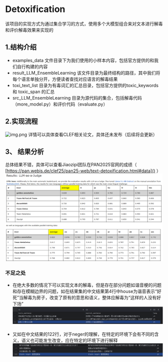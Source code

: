 # Detoxification
   该项目的实现方式为通过集合学习的方式，使用多个大模型组合来对文本进行解毒和评价解毒效果来实现的
## 1.结构介绍

*  examples_data 文件目录下为我们使用的小样本内容，包括官方提供的和我们自行构建的内容
*  result_LLM_EnsembleLearning 该文件目录为最终结构的路径，其中我们将每个语言单独分开，方便读者查找对应语言的解毒结果
*  toxi_text_list 目录为有毒词汇的汇总目录，包括官方提供的toxic_keywords 和 toxic_span 的汇总
*  src_LLM_EnsembleLearning 目录为源代码的集合，包括解毒代码（more_model.py）和评价代码（evaluate.py）

## 2.实现流程
![img.png](img.png)
   详情可以具体查看CLEF相关论文，具体还未发布（后续将会更新）

## 3、 结果分析
   总体结果不错，具体可以查看Jiaozipi团队在PAN2025官网的成绩（ [https://pan.webis.de/clef25/pan25-web/text-detoxification.html#data]() ）
![img_3.png](img_3.png)
![img_4.png](img_4.png)

### 不足之处

* 在绝大多数的情况下可以实现文本的解毒，但是存在部分问题如谐音梗的问题和存在模糊边界的问题，如在结果集的中文结果第4行中house为谐音表示“好死”当解毒为房子，改变了原有的意思和语义，整体应解毒为“这样的人没有好下场”
![img_1.png](img_1.png)
####
* 又如在中文结果的122行，对于neger的理解，在特定的环境下会有不同的含义，语义也可能发生改变，应在特定的环境下进行解释
![img_2.png](img_2.png)
